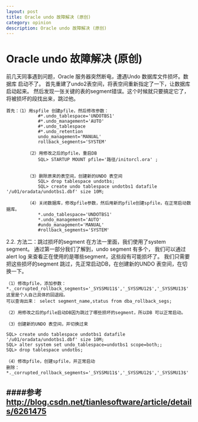 ```yaml
---
layout: post
title: Oracle undo 故障解决 (原创)
category: opinion
description: Oracle undo 故障解决 (原创)
---
```


# Oracle undo 故障解决 (原创)

前几天同事遇到问题，Oracle 服务器突然断电，遭遇Undo 数据库文件损坏。数据库
启动不了。 首先重建了undo2表空间，将表空间重新指定了一下，让数据库启动起来。
然后发现一张关键的表的segment错误。这个时候就只要搞定它了，将被损坏的段找出来，跳过他。

	首先：（1）用spfile 创建pfile，然后修改参数：
			  	#*.undo_tablespace='UNDOTBS1'
			  	#*.undo_management='AUTO'
			  	#*.undo_tablespace
				#*.undo_retention
				undo_management='MANUAL'
				rollback_segments='SYSTEM'
		
			（2）用修改之后的pfile，重启DB
				SQL> STARTUP MOUNT pfile='路径/initorcl.ora' ;
				
				
			（3）删除原来的表空间，创建新的UNDO 表空间
				SQL> drop tablespace undotbs;
				SQL> create undo tablespace undotbs1 datafile '/u01/oradata/undotbs1.dbf' size 10M;
 
			（4）关闭数据库，修改pfile参数，然后用新的pfile创建spfile，在正常启动数据库。
				*.undo_tablespace='UNDOTBS1'
				*.undo_management='AUTO'
				#undo_management='MANUAL'
				#rollback_segments='SYSTEM'
 
 
2.2. 方法二：跳过损坏的segment
 在方法一里面，我们使用了system segment。 
 通过第一部分我们了解到，undo segment 有多个，
 我们可以通过alert log 来查看正在使用的是哪些segment，这些段有可能损坏了。 
 我们只需要把这些损坏的segment 跳过，先正常启动DB，在创建新的UNDO 表空间，在切换一下。
 
	（1）修改pfile，添加参数：
	*._corrupted_rollback_segments='_SYSSMU11$','_SYSSMU12$','_SYSSMU13$'
 	这里是个人自己具体的回退段。
 	可以查询出来： select segment_name,status from dba_rollback_segs;  
 
	（2）用修改之后的pfile启动DB因为跳过了哪些损坏的segment，所以DB 可以正常启动。
 
	（3）创建新的UNDO 表空间，并切换过来
 
	SQL> create undo tablespace undotbs1 datafile '/u01/oradata/undotbs1.dbf' size 10M;
	SQL> alter system set undo_tablespace=undotbs1 scope=both;;
	SQL> drop tablespace undotbs;
 
	（4）修改pfile，创建spfile，并正常启动
	删除：*._corrupted_rollback_segments='_SYSSMU11$','_SYSSMU12$','_SYSSMU13$'
	
####参考<http://blog.csdn.net/tianlesoftware/article/details/6261475>
----
